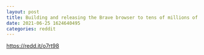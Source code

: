 ```yaml
--- 
layout: post 
title: Building and releasing the Brave browser to tens of millions of users - in turn spreading BAT and introducing folks to crypto! 
date: 2021-06-25 1624640495 
categories: reddit 
--- 
```

https://redd.it/o7rt98